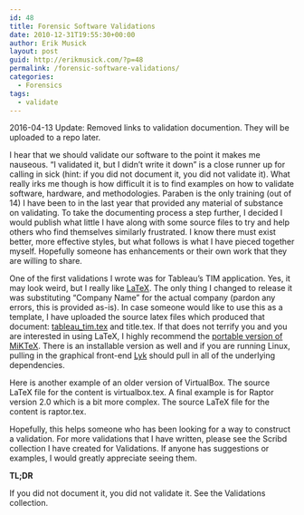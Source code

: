 ```yaml
---
id: 48
title: Forensic Software Validations
date: 2010-12-31T19:55:30+00:00
author: Erik Musick
layout: post
guid: http://erikmusick.com/?p=48
permalink: /forensic-software-validations/
categories:
  - Forensics
tags:
  - validate
---
```

2016-04-13 Update: Removed links to validation documention. They will be uploaded to a repo later.

I hear that we should validate our software to the point it makes me nauseous. &#8220;I validated it, but I didn&#8217;t write it down&#8221; is a close runner up for calling in sick (hint: if you did not document it, you did not validate it). What really irks me though is how difficult it is to find examples on how to validate software, hardware, and methodologies. Paraben is the only training (out of 14) I have been to in the last year that provided any material of substance on validating. To take the documenting process a step further, I decided I would publish what little I have along with some source files to try and help others who find themselves similarly frustrated. I know there must exist better, more effective styles, but what follows is what I have pieced together myself. Hopefully someone has enhancements or their own work that they are willing to share.

One of the first validations I wrote was for Tableau&#8217;s TIM application. Yes, it may look weird, but I really like [LaTeX](http://www.latex-project.org/ "Homepage for LaTeX, a typesetting application"). The only thing I changed to release it was substituting &#8220;Company Name&#8221; for the actual company (pardon any errors, this is provided as-is). In case someone would like to use this as a template, I have uploaded the source latex files which produced that document: [tableau_tim.tex](/content/docs/tableau_tim.tex "My LaTeX source file for the Tableau Imager validation") and title.tex. If that does not terrify you and you are interested in using LaTeX, I highly recommend the [portable version of MiKTeX](http://miktex.org/portable/about "Homepage for MiKTeX portable, a compilation of LaTeX"). There is an installable version as well and if you are running Linux, pulling in the graphical front-end [Lyk](http://www.lyx.org/ "Homepage for Lyx, a graphical interface to LaTeX") should pull in all of the underlying dependencies.

Here is another example of an older version of VirtualBox. The source LaTeX file for the content is virtualbox.tex. A final example is for Raptor version 2.0 which is a bit more complex. The source LaTeX file for the content is raptor.tex.

Hopefully, this helps someone who has been looking for a way to construct a validation. For more validations that I have written, please see the Scribd collection I have created for Validations. If anyone has suggestions or examples, I would greatly appreciate seeing them.

**TL;DR**

If you did not document it, you did not validate it. See the Validations collection.
